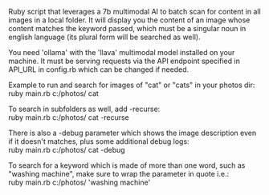 Ruby script that leverages a 7b multimodal AI to batch scan for content in all images in a local folder. It will display you the content of an image whose content matches the keyword passed, which must be a singular noun in english language (its plural form will be searched as well).

You need 'ollama' with the 'llava' multimodal model installed on your machine.
It must be serving requests via the API endpoint specified in API_URL in config.rb which can be changed if needed.

Example to run and search for images of "cat" or "cats" in your photos dir:  
ruby main.rb c:/photos/ cat  

To search in subfolders as well, add -recurse:  
ruby main.rb c:/photos/ cat -recurse  

There is also a -debug parameter which shows the image description even if it doesn't matches, plus some additional debug logs:  
ruby main.rb c:/photos/ cat -debug  

To search for a keyword which is made of more than one word, such as "washing machine", make sure to wrap the parameter in quote i.e.:  
ruby main.rb c:/photos/ 'washing machine'  

